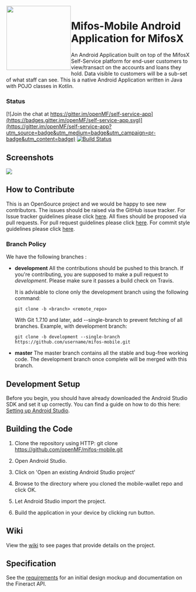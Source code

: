 <img height='175' src="https://user-images.githubusercontent.com/37406965/51083189-d5dc3a80-173b-11e9-8ca0-28015e0893ac.png" align="left" hspace="1" vspace="1">

# Mifos-Mobile Android Application for MifosX

An Android Application built on top of the MifosX Self-Service platform for end-user customers to view/transact on the accounts and loans they hold. Data visible to customers will be a sub-set of what staff can see. This is a native Android Application written in Java with POJO classes in Kotlin.

### Status

[![Join the chat at https://gitter.im/openMF/self-service-app](https://badges.gitter.im/openMF/self-service-app.svg)](https://gitter.im/openMF/self-service-app?utm_source=badge&utm_medium=badge&utm_campaign=pr-badge&utm_content=badge)
[![Build Status](https://travis-ci.org/openMF/mifos-mobile.svg?branch=development)](https://travis-ci.org/openMF/mifos-mobile)


## Screenshots

<p>
  <img src="https://user-images.githubusercontent.com/24931732/48102172-b0ccc800-e1de-11e8-9fb9-17c41234636e.png" />
</p>

## How to Contribute

This is an OpenSource project and we would be happy to see new contributors. The issues should be raised via the GitHub issue tracker.
For Issue tracker guidelines please click <a href="https://github.com/openMF/mifos-mobile/blob/development/.github/ISSUE_TEMPLATE.md">here</a>. All fixes should be proposed via pull requests.
For pull request guidelines please click <a href="https://github.com/openMF/mifos-mobile/blob/development/.github/CONTRIBUTING.md#pull-requests">here</a>. For commit style guidelines please click <a href="https://github.com/openMF/mifos-mobile/wiki/Commit-Style-Guide">here</a>.

### Branch Policy

We have the following branches :

 * **development**
     All the contributions should be pushed to this branch. If you're contributing,
     you are supposed to make a pull request to _development_.
     Please make sure it passes a build check on Travis.

     It is advisable to clone only the development branch using the following command:

    `git clone -b <branch> <remote_repo>`

    With Git 1.7.10 and later, add --single-branch to prevent fetching of all branches. Example, with development branch:

    `git clone -b development --single-branch https://github.com/username/mifos-mobile.git`

 * **master**
   The master branch contains all the stable and bug-free working code. The development branch once complete will be merged with this branch.

## Development Setup

Before you begin, you should have already downloaded the Android Studio SDK and set it up correctly. You can find a guide on how to do this here: [Setting up Android Studio](http://developer.android.com/sdk/installing/index.html?pkg=studio).

## Building the Code

1. Clone the repository using HTTP: git clone https://github.com/openMF/mifos-mobile.git

2. Open Android Studio.

3. Click on 'Open an existing Android Studio project'

4. Browse to the directory where you cloned the mobile-wallet repo and click OK.

5. Let Android Studio import the project.

6. Build the application in your device by clicking run button.

## Wiki

View the [wiki](https://github.com/openMF/self-service-app/wiki) to see pages that provide details on the project.

## Specification

See the [requirements](https://github.com/openMF/self-service-app/wiki/Design-&-Requirements) for an initial design mockup and documentation on the Fineract API.

